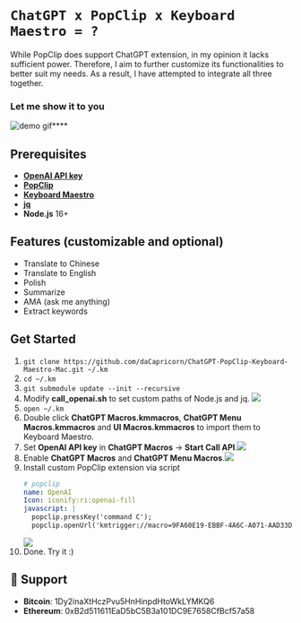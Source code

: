 # `ChatGPT x PopClip x Keyboard Maestro = ?`
While PopClip does support ChatGPT extension, in my opinion it lacks sufficient power. Therefore, I aim to further customize its functionalities to better suit my needs. As a result, I have attempted to integrate all three together.

### Let me show it to you
![demo gif****](https://gateway.pinata.cloud/ipfs/QmVBTGodZ237SHHBba4yiRq6WeVvi37aGhEXL1NuRMyB46)

## Prerequisites

- **[OpenAI API key](https://platform.openai.com/account/api-keys)**
- **[PopClip](https://pilotmoon.com/popclip/)**
- **[Keyboard Maestro](https://www.keyboardmaestro.com/main/)**
- **[jq](https://github.com/stedolan/jq/)**
- **Node.js** 16+

## Features (customizable and optional)
- Translate to Chinese
- Translate to English
- Polish
- Summarize
- AMA (ask me anything)
- Extract keywords

## Get Started
1. `git clone https://github.com/daCapricorn/ChatGPT-PopClip-Keyboard-Maestro-Mac.git ~/.km`
2. `cd ~/.km`
3. `git submodule update --init --recursive`
4. Modify **call_openai.sh** to set custom paths of Node.js and jq.
![](https://gateway.pinata.cloud/ipfs/QmWZRFJknMwk8ui6rUke4h4U3ZFf4bE41U5pF2CXEnPBZE)
5. `open ~/.km`
6. Double click **ChatGPT Macros.kmmacros**, **ChatGPT Menu Macros.kmmacros** and **UI Macros.kmmacros** to import them to Keyboard Maestro.
7. Set **OpenAI API key** in **ChatGPT Macros** -> **Start Call API**.![](https://gateway.pinata.cloud/ipfs/QmWNwh2cksLGq24bVV6iGg3dF8bLhPbEB39AmPjWTfJ4HG)
8. Enable **ChatGPT Macros** and **ChatGPT Menu Macros**.![](https://gateway.pinata.cloud/ipfs/QmdL5DxsPnrgDJZszUu4ykMaAytLERW1G3tBeRi3jeNuwT)
9. Install custom PopClip extension via script
    ```yaml
    # popclip
    name: OpenAI
    Icon: iconify:ri:openai-fill
    javascript: |
      popclip.pressKey('command C');
      popclip.openUrl('kmtrigger://macro=9FA60E19-EBBF-4A6C-A071-AAD33DC015FB')
    ```
    ![](https://gateway.pinata.cloud/ipfs/QmaFEsxGFbnFHRoQ6aCymVLKKy4yFC7Zuq6x2wWC6gkBFA)
10. Done. Try it :)

## 💝 Support

- **Bitcoin**: 1Dy2inaXtHczPvu5HnHinpdHtoWkLYMKQ6
- **Ethereum**: 0xB2d511611EaD5bC5B3a101DC9E7658CfBcf57a58

